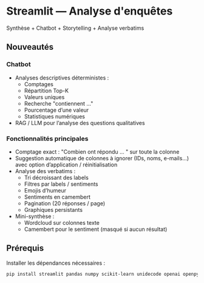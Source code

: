 # Streamlit — Analyse d'enquêtes
Synthèse + Chatbot + Storytelling + Analyse verbatims

## Nouveautés

### Chatbot
- Analyses descriptives déterministes :
  - Comptages
  - Répartition Top-K
  - Valeurs uniques
  - Recherche "contiennent ..."
  - Pourcentage d’une valeur
  - Statistiques numériques
- RAG / LLM pour l’analyse des questions qualitatives

### Fonctionnalités principales
- Comptage exact : "Combien ont répondu … <valeur>" sur toute la colonne
- Suggestion automatique de colonnes à ignorer (IDs, noms, e-mails...) avec option d’application / réinitialisation
- Analyse des verbatims :
  - Tri décroissant des labels
  - Filtres par labels / sentiments
  - Emojis d’humeur
  - Sentiments en camembert
  - Pagination (20 réponses / page)
  - Graphiques persistants
- Mini-synthèse :
  - Wordcloud sur colonnes texte
  - Camembert pour le sentiment (masqué si aucun résultat)

## Prérequis

Installer les dépendances nécessaires :

```bash
pip install streamlit pandas numpy scikit-learn unidecode openai openpyxl altair wordcloud markdown
